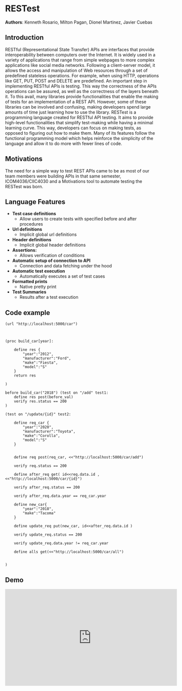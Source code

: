 # RESTest

**Authors**: Kenneth Rosario, Milton Pagan, Dionel Martinez, Javier Cuebas

## Introduction

RESTful (Representational State Transfer) APIs are interfaces that provide
interoperability between computers over the Internet. It is widely used in
a variety of applications that range from simple webpages to more complex
applications like social media networks. Following a client-server model,
it allows the access and manipulation of Web resources through a set of
predefined stateless operations. For example, when using HTTP, operations
like GET, PUT, POST and DELETE are predefined. An important step in
implementing RESTful APIs is testing. This way the correctness of the APIs
operations can be assured, as well as the correctness of the layers
beneath it. To this avail, many libraries provide functionalities that
enable the making of tests for an implementation of a REST API. However,
some of these libraries can be involved and confusing, making developers
spend large amounts of time just learning how to use the library. RESTest
is a programming language created for RESTful API testing. It aims to
provide high-level functionalities that simplify test-making while having
a minimal learning curve. This way, developers can focus on making tests,
as opposed to figuring out how to make them. Many of its features follow
the functional programming model which helps reinforce the simplicity of
the language and allow it to do more with fewer lines of code.

## Motivations

The need for a simple way to test REST APIs came to be as most of our team
members were building APIs in that same semester, ICOM4036/CIIC4030 and a
Motivations tool to automate testing the RESTest was born.

## Language Features

- **Test case definitions**
  - Allow users to create tests with specified before and after procedures
- **Url definitions**
  - Implicit global url definitions
- **Header definitions**
  - Implicit global header definitions
- **Assertions:**
  - Allows verification of conditions
- **Automatic setup of connection to API**
  - Connection and data fetching under the hood
- **Automatic test execution**
  - Automatically executes a set of test cases
- **Formatted prints**
  - Native pretty print
- **Test Summaries**
  - Results after a test execution

## Code example

```
(url "http://localhost:5000/car")



(proc build_car[year]:

    define res {
        "year":"2012",
        "manufacturer":"Ford",
        "make":"Fiesta",
        "model":"S"
    }
    return res

)

before build_car("2018") (test on "/add" test1:
    define res post(before_val)
    verify res.status == 200
)

(test on "/update/{id}" test2:

    define req_car {
        "year":"2020",
        "manufacturer":"Toyota",
        "make":"Corolla",
        "model":"S"
    }


    define req post(req_car, <<"http://localhost:5000/car/add")

    verify req.status == 200

    define after_req get( id<<req.data.id ,<<"http://localhost:5000/car/{id}")

    verify after_req.status == 200

    verify after_req.data.year == req_car.year

    define new_car{
        "year":"2018",
        "make":"Tacoma"
    }

    define update_req put(new_car, id<<after_req.data.id )

    verify update_req.status == 200

    verify update_req.data.year != req_car.year

    define alls get(<<"http://localhost:5000/car/all")


)
```
## Demo
<iframe width="560" height="315" src="https://www.youtube.com/embed/-20YencR52E" frameborder="0" allow="accelerometer; autoplay; encrypted-media; gyroscope; picture-in-picture" allowfullscreen></iframe>
